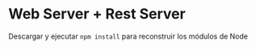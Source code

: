 # Web Server + Rest Server

Descargar y ejecutar ``` npm install ``` para reconstruir los módulos de Node